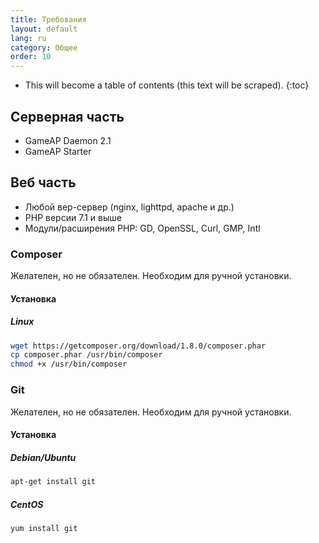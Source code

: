 ```yaml
---
title: Требования
layout: default
lang: ru
category: Общее
order: 10
---
```


* This will become a table of contents (this text will be scraped).
{:toc}

## Серверная часть

* GameAP Daemon 2.1
* GameAP Starter

## Веб часть

* Любой вер-сервер (nginx, lighttpd, apache и др.)
* PHP версии 7.1 и выше
* Модули/расширения PHP: GD, OpenSSL, Curl, GMP, Intl

### Composer

Желателен, но не обязателен. Необходим для ручной установки.

#### Установка

##### Linux
```bash
wget https://getcomposer.org/download/1.8.0/composer.phar
cp composer.phar /usr/bin/composer
chmod +x /usr/bin/composer
```

### Git

Желателен, но не обязателен. Необходим для ручной установки.

#### Установка

##### Debian/Ubuntu

```bash
apt-get install git
```

##### CentOS
```bash
yum install git
```
